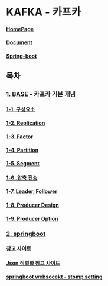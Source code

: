 #  KAFKA - 카프카

#### [HomePage](https://kafka.apache.org/)
#### [Document](https://kafka.apache.org/documentation/)
#### [Spring-boot](https://docs.spring.io/spring-kafka/docs/current/reference/html/#reference)

## 목차
### [1. BASE](./01Base/) - 카프카 기본 개념
#### [1-1. 구성요소](./01Base/README.md#카프카를-구성하는-요소)
#### [1-2. Replication](./01Base/README.md#replication리플리케이션)
#### [1-3. Factor](./01Base/README.md#factor)
#### [1-4. Partition](./01Base/README.md#partition파티션)
#### [1-5. Segment](./01Base/README.md#segment)
#### [1-6 .압축 전송](./01Base/README.md#압축-전송)
#### [1-7. Leader, Follower](./01Base/README.md#leader-follower)
#### [1-8. Producer Design](./01Base/README.md#producer-design)
#### [1-9. Producer Option](./01Base/README.md#producer-option)




### [2. springboot](./99studyProject/02springboot/)
#### [참고 사이트](https://happy-jjang-a.tistory.com/201)
#### [Json 직렬화 참고 사이트](https://yeon-kr.tistory.com/181)
#### [springboot websocekt - stomp setting](https://spring.io/guides/gs/messaging-stomp-websocket/) 
